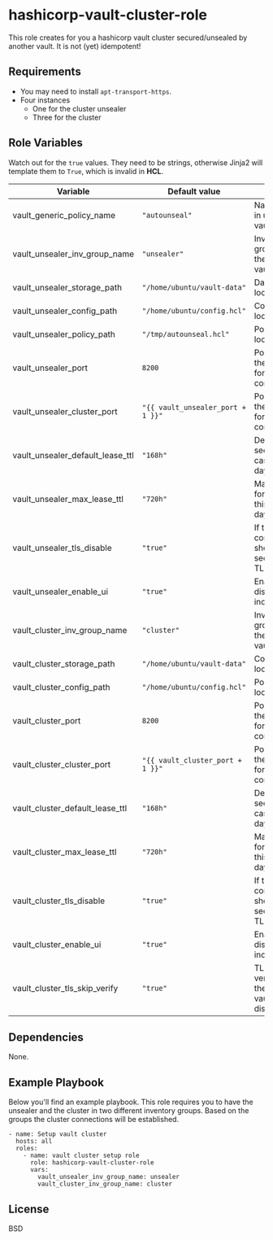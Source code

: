 hashicorp-vault-cluster-role
============================

This role creates for you a hashicorp vault cluster secured/unsealed by another vault.
It is not (yet) idempotent!

Requirements
------------

- You may need to install `apt-transport-https`.
- Four instances
  - One for the cluster unsealer
  - Three for the cluster

Role Variables
--------------

Watch out for the `true` values. They need to be strings, otherwise Jinja2 will template them to `True`,
which is invalid in **HCL**.

| Variable                         | Default value                     | Usage                                                    |
|----------------------------------|-----------------------------------|----------------------------------------------------------|
| vault_generic_policy_name        | `"autounseal"`                    | Name of policy in unsealer vault                         |
| vault_unsealer_inv_group_name    | `"unsealer"`                      | Inventory group name for the unseal vault node           |
| vault_unsealer_storage_path      | `"/home/ubuntu/vault-data"`       | Data storage location                                    |
| vault_unsealer_config_path       | `"/home/ubuntu/config.hcl"`       | Config file location                                     |
| vault_unsealer_policy_path       | `"/tmp/autounseal.hcl"`           | Policy file location                                     |
| vault_unsealer_port              | `8200`                            | Port number of the vault node for external communication |
| vault_unsealer_cluster_port      | `"{{ vault_unsealer_port + 1 }}"` | Port number of the vault node for internal communication |
| vault_unsealer_default_lease_ttl | `"168h"`                          | Default TTL for secrets; in this case seven days         |
| vault_unsealer_max_lease_ttl     | `"720h"`                          | Maximum TTL for secrets; in this case 30 days            |
| vault_unsealer_tls_disable       | `"true"`                          | If the external communication should be secured by TLS   |
| vault_unsealer_enable_ui         | `"true"`                          | Enable (or disable) the included UI                      |
| vault_cluster_inv_group_name     | `"cluster"`                       | Inventory group name for the cluster vault nodes         |
| vault_cluster_storage_path       | `"/home/ubuntu/vault-data"`       | Config file location                                     |
| vault_cluster_config_path        | `"/home/ubuntu/config.hcl"`       | Policy file location                                     |
| vault_cluster_port               | `8200`                            | Port number of the vault node for external communication |
| vault_cluster_cluster_port       | `"{{ vault_cluster_port + 1 }}"`  | Port number of the vault node for internal communication |
| vault_cluster_default_lease_ttl  | `"168h"`                          | Default TTL for secrets; in this case seven days         |
| vault_cluster_max_lease_ttl      | `"720h"`                          | Maximum TTL for secrets; in this case 30 days            |
| vault_cluster_tls_disable        | `"true"`                          | If the external communication should be secured by TLS   |
| vault_cluster_enable_ui          | `"true"`                          | Enable (or disable) the included UI                      |
| vault_cluster_tls_skip_verify    | `"true"`                          | TLS verification of the unsealer vault is disabled       |

Dependencies
------------

None.

Example Playbook
----------------

Below you'll find an example playbook. This role requires you to have the unsealer and the cluster in two different inventory groups. Based on the groups the cluster connections will be established. 

    - name: Setup vault cluster
      hosts: all
      roles:
        - name: vault cluster setup role
          role: hashicorp-vault-cluster-role
          vars: 
            vault_unsealer_inv_group_name: unsealer
            vault_cluster_inv_group_name: cluster


License
-------

BSD
